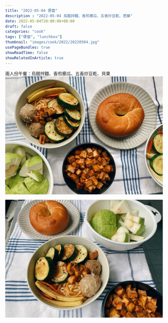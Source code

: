 ```yaml
---
title: "2022-05-04 便當"
description : "2022-05-04 烏醋拌麵、香煎櫛瓜、五香炒豆乾、芭樂"
date: 2022-05-04T20:00:00+08:00
draft: false
categories: "cook"
tags: ["便當", "lunchbox"]
thumbnail: "images/cook/2022/20220504.jpg"
usePageBundles: true
showReadTime: false
showRelatedInArticle: true
---
```


兩人份午餐：烏醋拌麵、香煎櫛瓜、五香炒豆乾、貝果
![2022-05-04 烏醋拌麵、香煎櫛瓜、五香炒豆乾、芭樂](20220504_bento_1.jpg)

![2022-05-04 烏醋拌麵、香煎櫛瓜、五香炒豆乾、芭樂](20220504_bento_2.jpg)
